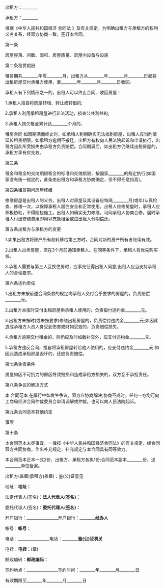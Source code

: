 
 


出租方：________


承租方：________


根据《中华人民共和国经济
合同法
》及有关规定，为明确出租方与承租方的权利义务关系，经双方协商一致，签订本合同。


第一条


房屋座落、间数、面积、房屋质量、房屋内设备与设施


第二条租赁期限


租赁期共________年零________月，出租方从________年________月________日起将出租房屋交付承租方使用，至________年________月________日收回。


承租人有下列情形之一的，出租人可以终止合同、收回房屋：


1.承租人擅自将房屋转租、转让或转借的;


2.承租人利用承租房屋进行非法活动，损害公共利益的;


3.承租人拖欠租金累计达________个月的。



租房合同
如因期满而终止时，如承租人到期确实无法找到房屋，出租人应当酌情延长租赁期限。如承租方逾期不搬迁，出租方有权向人民法院起诉和申请执行，出租方因此所受损失由承租方负责赔偿。合同期满后，如出租方仍继续出租房屋的，承租方享有优先权。


第三条


租金和租金的交纳期限租金的标准和交纳期限，按国家________的规定执行(如国家没有统一规定的，此条由出租方和承租方协商确定，但不得任意抬高)。


第四条租赁期间房屋修缮


修缮房屋是出租人的义务。出租人对房屋及其设备应每隔________月(或年)认真检查、修缮一次，以保障承租人居住安全和正常使用。出租人维修房屋时，承租人应积极协助，不得阻挠施工。出租人如确实无力修缮，可同承租人协商合修，届时承租人付出修缮费用即用以充抵租金或由出租人分期偿还。


第五条出租方与承租方的变更


1.如果出租方将房产所有权转移给第三方时，合同对新的房产所有者继续有效。


2.出租人出卖房屋，须在3个月前通知承租人。在同等条件下，承租人有优先购买权。


3.承租人需要与第三人互换住房时，应事先征得出租人同意;出租人应当支持承租人的合理要求。


第六条违约责任


1.出租方未按前述合同条款的规定向承租人交付合乎要求的房屋的，负责赔偿________元。


2.出租方未按时交付出租房屋供承租人使用的，负责偿付违约金________元。


3.出租方未按时(或未按要求)修缮出租房屋的，负责偿付违约金________元;如因此造成承租方人员人身受到伤害或财物受毁的，负责赔偿损失。


4.承租方逾期交付租金的，除仍应及时如数补交外，应支付违约金________元。


5.承租方违反合同，擅自将承租房屋转给他人使用的，应支付违约金________元;如因此造成承租房屋毁坏的，还应负责赔偿。


第七条免责条件


房屋如因不可抗力的原因导致毁损和造成承租方损失的，双方互不承担责任。


第八条争议的解决方式


本
合同范本
在履行中如发生争议，双方应协商解决;协商不成时，任何一方均可向工商局经济合同仲裁委员会申请调解或仲裁，也可以向人民法院起诉。


第九条合同范本其他约定


事项


第十条


本合同范本未尽事宜，一律按《中华人民共和国经济合同法》的有关规定，经合同双方共同协商，作出补充规定，补充规定与本合同具有同等效力。


本合同范本正本一式2份，出租方、承租方各执1份;合同范本副本________份，送________单位备案。


出租方(盖章)承租方(盖章)：鉴(公)证意见


地址：________地址：________


法定代表人(签名)：________法人代表人(签名)：________


委托代理人(签名)：________委托代理人(签名)：________


开户银行：________________开户银行：________________经办人________


帐号：________________帐号：________________


电话：________________电话：________________鉴(公)证机关________


电挂：________________电挂：________________(章)


邮政编码：________________邮政编码：________________


签约地点：________________签约时间：________年________月________日


有效期限至________年________月________日
 


 

 
 
 
 
 
  


  
 

  


  


  
 
 
 
 

